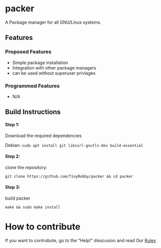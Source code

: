# packer

A Package manager for all GNU/Linux systems.

## Features

### Proposed Features
  * Simple package installation
  * Integration with other package managers
  * can be used without superuser privlages

### Programmed Features
  * N/A
## Build Instructions

#### Step 1:
  Download the required dependencies
  
  Debian: ``sudo apt install git libcurl-gnutls-dev build-essential``
  
#### Step 2: 
   clone the repository:
   
   ``git clone https://github.com/TinyRobby/packer && cd packer``
   
#### Step 3:
  build packer
  
  ``make && sudo make install``
  
# How to contribute
  
  If you want to contrubute, go to the "Help!" disscusion and read Our [Rules](https://github.com/TinyRobby/packer/blob/main/CONTRIBUTE.md)
